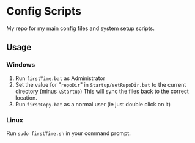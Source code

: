 # Config Scripts
My repo for my main config files and system setup scripts.

## Usage

### Windows

1. Run `firstTime.bat` as Administrator
2. Set the value for "`repoDir`" in `Startup/setRepoDir.bat` to the current directory (minus `\Startup`)
   This will sync the files back to the correct location.
3. Run `firstCopy.bat` as a normal user (ie just double click on it)



### Linux

Run `sudo firstTime.sh` in your command prompt.